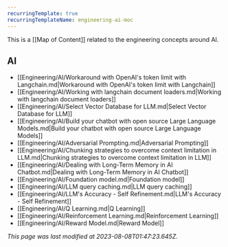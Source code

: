 ```yaml
---
recurringTemplate: true
recurringTemplateName: engineering-ai-moc
---
```


This is a [[Map of Content]] related to the engineering concepts around AI.

## AI

- [[Engineering/AI/Workaround with OpenAI's token limit with Langchain.md|Workaround with OpenAI's token limit with Langchain]]
- [[Engineering/AI/Working with langchain document loaders.md|Working with langchain document loaders]]
- [[Engineering/AI/Select Vector Database for LLM.md|Select Vector Database for LLM]]
- [[Engineering/AI/Build your chatbot with open source Large Language Models.md|Build your chatbot with open source Large Language Models]]
- [[Engineering/AI/Adversarial Prompting.md|Adversarial Prompting]]
- [[Engineering/AI/Chunking strategies to overcome context limitation in LLM.md|Chunking strategies to overcome context limitation in LLM]]
- [[Engineering/AI/Dealing with Long-Term Memory in AI Chatbot.md|Dealing with Long-Term Memory in AI Chatbot]]
- [[Engineering/AI/Foundation model.md|Foundation model]]
- [[Engineering/AI/LLM query caching.md|LLM query caching]]
- [[Engineering/AI/LLM's Accuracy - Self Refinement.md|LLM's Accuracy - Self Refinement]]
- [[Engineering/AI/Q Learning.md|Q Learning]]
- [[Engineering/AI/Reinforcement Learning.md|Reinforcement Learning]]
- [[Engineering/AI/Reward Model.md|Reward Model]]


*This page was last modified at 2023-08-08T01:47:23.645Z*.
